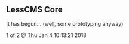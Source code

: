 LessCMS Core
------------

It has begun... (well, some prototyping anyway)

1 of 2 @ Thu Jan  4 10:13:21 2018
